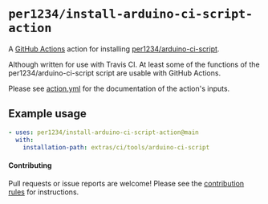 # `per1234/install-arduino-ci-script-action`

A [GitHub Actions](https://github.com/features/actions) action for installing [per1234/arduino-ci-script](https://github.com/per1234/arduino-ci-script).

Although written for use with Travis CI. At least some of the functions of the per1234/arduino-ci-script script are usable with GitHub Actions.

Please see [action.yml](./action.yml) for the documentation of the action's inputs.

## Example usage

```yaml
- uses: per1234/install-arduino-ci-script-action@main
  with:
    installation-path: extras/ci/tools/arduino-ci-script
```

#### Contributing
Pull requests or issue reports are welcome! Please see the [contribution rules](.github/CONTRIBUTING.md) for instructions.

